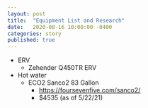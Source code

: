 ```yaml
---
layout: post
title:  "Equipment List and Research"
date:   2020-08-16 10:00:00 -0400
categories: story
published: true
---
```

* ERV
    * Zehender Q450TR ERV
* Hot water
    * ECO2 Sanco2 83 Gallon
        * https://foursevenfive.com/sanco2/
        * $4535 (as of 5/22/21)